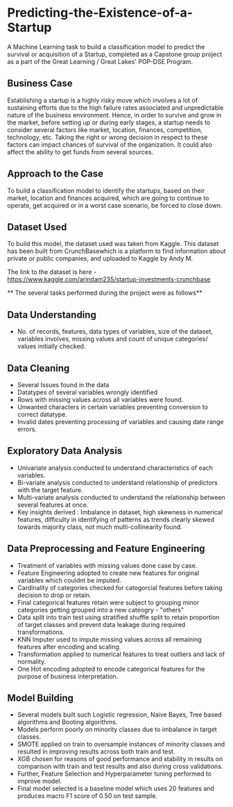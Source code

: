 # Predicting-the-Existence-of-a-Startup
A Machine Learning task to build a classification model to predict the survival or acquisition of a Startup, completed as a Capstone group project as a part of the Great Learning / Great Lakes' PGP-DSE Program.


## **Business Case**
Establishing a startup is a highly risky move which involves a lot of sustaining efforts due to the high failure rates associated and unpredictable nature of the business environment. Hence, in order to survive and grow in the market, before setting up or during early stages, a startup needs to consider several factors like market, location, finances, competition, technology, etc. Taking the right or wrong decision in respect to these factors can impact chances of survival of the organization. It could also affect the ability to get funds from several sources.

## **Approach to the Case**
To build a classification model to identify the startups, based on their market, location and finances acquired, which are going to continue to operate, get acquired or in a worst case scenario, be forced to close down.

## **Dataset Used**
To build this model, the dataset used was taken from Kaggle. This dataset has been built from CrunchBasewhich is a platform to find information about private or public companies, and uploaded to Kaggle by Andy M.

The link to the dataset is here - https://www.kaggle.com/arindam235/startup-investments-crunchbase

** The several tasks performed during the project were as follows**

## **Data Understanding**
- No. of records, features, data types of variables, size of the dataset, variables involves, missing values and count of unique categories/ values initially checked.

## **Data Cleaning**
- Several Issues found in the data
- Datatypes of several variables wrongly identified
- Rows with missing values across all variables were found.
- Unwanted characters in certain variables preventing conversion to correct datatype.
- Invalid dates preventing processing of variables and causing date range errors.

## **Exploratory Data Analysis**
- Univariate analysis conducted to understand characteristics of each variables.
- Bi-variate analysis conducted to understand relationship of predictors with the target feature.
- Multi-variate analysis conducted to understand the relationship between several features at once.
- Key insights derived : Imbalance in dataset, high skewness in numerical features, difficulty in identifying of patterns as trends clearly skewed towards majority class, not much multi-collinearity found.

## **Data Preprocessing and Feature Engineering**
- Treatment of variables with missing values done case by case.
- Feature Engineering adopted to create new features for original variables which couldnt be imputed.
- Cardinality of categories checked for catogorcial features before taking decision to drop or retain.
- Final categorical features retain were subject to grouping minor categories getting grouped into a new cateogry - "others"
- Data split into train test using stratified shuffle split to retain proportion of target classes and prevent data leakage during required transformations.
- KNN Imputer used to impute missing values across all remaining features after encoding and scaling.
- Transformation applied to numerical features to treat outliers and lack of normality.
- One Hot encoding adopted to encode categorical features for the purpose of business interpretation.

## **Model Building**
- Several models built such Logistic regression, Naive Bayes, Tree based algorithms and Booting algorithms.
- Models perform poorly on minority classes due to imbalance in target classes.
- SMOTE applied on train to oversample instances of minority classes and resulted in improving results across both train and test.
- XGB chosen for reasons of good performance and stability in results on comparison with train and test results and also during cross validations.
- Further, Feature Selection and Hyperparameter tuning performed to improve model.
- Final model selected is a baseline model which uses 20 features and produces macro F1 score of 0.50 on test sample.
